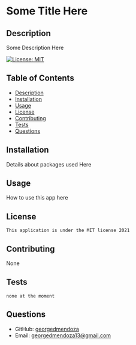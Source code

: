 # Some Title Here   
  ## Description 
  Some Description Here

  [![License: MIT](https://img.shields.io/badge/License-MIT-yellow.svg)](https://opensource.org/licenses/MIT)
  ## Table of Contents
  - [Description](#description)
  - [Installation](#installation)
  - [Usage](#usage)
  - [License](#license)
  - [Contributing](#contributing)
  - [Tests](#tests)
  - [Questions](#questions)

  ## Installation 
  Details about packages used Here

  ## Usage
  How to use this app here

  ## License
    
    This application is under the MIT license 2021
    
  
  ## Contributing
  None

  ## Tests
    none at the moment

  ## Questions
  - GitHub: [georgedmendoza](https://github.com/georgedmendoza)
  - Email: [georgedmendoza13@gmail.com](mailto:georgedmendoza13@gmail.com)

